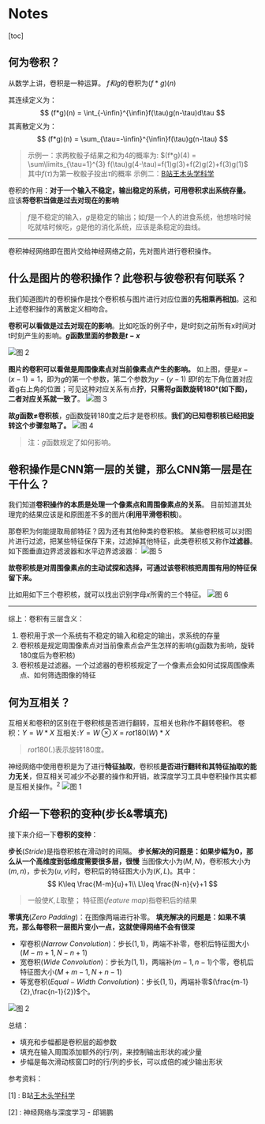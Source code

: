 
# Notes

[toc]

## 何为卷积？

从数学上讲，卷积是一种运算。
$f和g$的卷积为$(f*g)(n)$

其连续定义为：
$$
(f*g)(n) = \int_{-\infin}^{\infin}f(\tau)g(n-\tau)d\tau
$$
其离散定义为：
$$
(f*g)(n) = \sum_{\tau=-\infin}^{\infin}f(\tau)g(n-\tau)
$$

> 示例一：求两枚骰子结果之和为4的概率为:
> $(f*g)(4) = \sum\limits_{\tau=1}^{3} f(\tau)g(4-\tau)=f(1)g(3)+f(2)g(2)+f(3)g(1)$
> 其中$f(\tau)$为第一枚骰子投出$\tau$的概率
> 示例二：[B站王木头学科学](https://www.bilibili.com/video/BV1VV411478E?spm_id_from=333.337.search-card.all.click&vd_source=31f382886b368673a25ce3ff23e82bfc)

卷积的作用：**对于一个输入不稳定，输出稳定的系统，可用卷积求出系统存量。**
应该**将卷积当做是过去对现在的影响**
> $f$是不稳定的输入，$g$是稳定的输出；如$f$是一个人的进食系统，他想啥时候吃就啥时候吃，$g$是他的消化系统，应该是条稳定的曲线。

---

卷积神经网络即在图片交给神经网络之前，先对图片进行卷积操作。

## 什么是图片的卷积操作？此卷积与彼卷积有何联系？

我们知道图片的卷积操作是找个卷积核与图片进行对应位置的**先相乘再相加**。这和上述卷积操作的离散定义相吻合。

**卷积可以看做是过去对现在的影响**。比如吃饭的例子中，是t时刻之前所有x时间对t时刻产生的影响。**$g$函数里面的参数是$t-x$**

![图 2](../../images/c7e690b5d587bd682a5dba02b845b2afe446d569ee6a3d83419a071c9510e831.png)  

**图片的卷积可以看做是周围像素点对当前像素点产生的影响。**
如上图，便是$x - (x-1) = 1$，即为$g$的第一个参数，第二个参数为$y-(y-1)$
即f的左下角位置对应着g右上角的位置；可见这种对应关系有点**拧**，**只需将$g$函数旋转$180°$(如下图)，二者对应关系就一致了**。
![图 3](../../images/531c3b09e68dc09d97624eabaad8f1ffb9759fc202bdb72248338a6ca9ddf401.png)  

**故$g$函数$\neq$卷积核**，$g$函数旋转180度之后才是卷积核。**我们的已知卷积核已经把旋转这个步骤忽略了。**
![图 4](../../images/9625347976b168d13048d727a42aa92c11ec836b3b239004436d4a466b9f6293.png)  

> 注：$g$函数规定了如何影响。

## 卷积操作是CNN第一层的关键，那么CNN第一层是在干什么？

我们知道**卷积操作的本质是处理一个像素点和周围像素点的关系**。
目前知道其处理完的结果应该是和原图差不多的图片(**利用平滑卷积核**)。

那卷积为何能提取局部特征？因为还有其他种类的卷积核。
某些卷积核可以对图片进行过滤，把某些特征保存下来，过滤掉其他特征，此类卷积核又称作**过滤器**。
如下图垂直边界滤波器和水平边界滤波器：
![图 5](../../images/dd7465b8ae77d5712460c31cf23a872ea606d02a5f5710f8e19947eccf0b550d.png)  

**故卷积核是对周围像素点的主动试探和选择，可通过该卷积核把周围有用的特征保留下来。**

比如用如下三个卷积核，就可以找出识别字母$x$所需的三个特征。
![图 6](../../images/fbecead74459019603f7f5f0f65887fac76e435d8c6bbfe4bff2148641759c9b.png)  

---

综上：卷积有三层含义：

1. 卷积用于求一个系统有不稳定的输入和稳定的输出，求系统的存量
2. 卷积核是规定周围像素点对当前像素点会产生怎样的影响(g函数为影响，旋转180度后为卷积核)
3. 卷积核是过滤器。一个过滤器的卷积核规定了一个像素点会如何试探周围像素点、如何筛选图像的特征

## 何为互相关？

互相关和卷积的区别在于卷积核是否进行翻转，互相关也称作不翻转卷积。
卷积：$Y=W*X$
互相关:$Y = W\otimes X$ = $rot180(W)*X$
> $rot180(.)$表示旋转180度。

神经网络中使用卷积是为了进行**特征抽取**，卷积核**是否进行翻转和其特征抽取的能力无关**，但互相关可减少不必要的操作和开销，故深度学习工具中卷积操作其实都是互相关操作。$^{2}$
![图 1](../../images/8835e652563994f7bb365ab7358ed0b21c0b0ccf873b78f89685b8d56c49dd9a.png)  

## 介绍一下卷积的变种(步长&零填充)

接下来介绍一下**卷积的变种**：

**步长**$(Stride)$是指卷积核在滑动时的间隔。
**步长解决的问题是：如果步幅为0，那么从一个高维度到低维度需要很多层，很慢**
当图像大小为$(M,N)$，卷积核大小为$(m,n)$，步长为$(u,v)$时，卷积后的特征图大小为$(K,L)$。其中：
$$
K\leq \frac{M-m}{u}+1\\
L\leq \frac{N-n}{v}+1
$$
> 一般使$K,L$取整；
> 特征图$(feature\ map)$指卷积后的结果

**零填充**$(Zero\ Padding)$：在图像两端进行补零。
**填充解决的问题是：如果不填充，那么每卷积一层图片变小一点，这就使得网络不会有很深**

- 窄卷积$(Narrow\ Convolution)$：步长$(1,1)$，两端不补零，卷积后特征图大小$(M-m+1, N-n+1)$
- 宽卷积$(Wide\ Convolution)$：步长为$(1,1)$，两端补$(m-1,n-1)$个零，卷机后特征图大小$(M+m-1,N+n-1)$
- 等宽卷积$(Equal-Width\ Convolution)$：步长$(1,1)$，两端补零$(\frac{m-1}{2},\frac{n-1}{2})$个。

![图 2](../../images/83c7b467e8953bc5f6adf62093f1bd0dfdab50c4c51536c21fca33060a887031.png)  

总结：

- 填充和步幅都是卷积层的超参数
- 填充在输入周围添加额外的行/列，来控制输出形状的减少量
- 步幅是每次滑动核窗口时的行/列的步长，可以成倍的减少输出形状

参考资料：

[1] : B站[王木头学科学](https://www.bilibili.com/video/BV1VV411478E?spm_id_from=333.337.search-card.all.click&vd_source=31f382886b368673a25ce3ff23e82bfc)

[2] : 神经网络与深度学习 - 邱锡鹏
